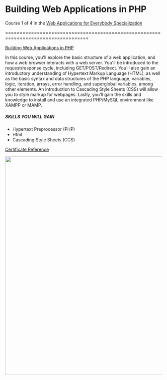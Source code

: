 # Building Web Applications in PHP

Course 1 of 4 in the [Web Applications for Everybody Specialization](https://www.coursera.org/specializations/web-applications) 

===================================================================================


[Building Web Applications in PHP](https://www.coursera.org/learn/web-applications-php)

In this course, you'll explore the basic structure of a web application, and how a web browser interacts with a web server. You'll be introduced to the request/response cycle, including GET/POST/Redirect. You'll also gain an introductory understanding of Hypertext Markup Language (HTML), as well as the basic syntax and data structures of the PHP language, variables, logic, iteration, arrays, error handling, and superglobal variables, among other elements. An introduction to Cascading Style Sheets (CSS) will allow you to style markup for webpages. Lastly, you'll gain the skills and knowledge to install and use an integrated PHP/MySQL environment like XAMPP or MAMP.

##### SKILLS YOU WILL GAIN
* Hypertext Preprocessor (PHP)
* Html
* Cascading Style Sheets (CCS)

[Certificate Reference](https://coursera.org/share/36c799961d02eb31f0ae1b81eba47c86)

<img src="https://github.com/HimashiNethinikaRodrigo/Building-Web-Applications-in-PHP-answer-key/blob/main/1_BuildingWebApplicationsInPHP/certificate.jpeg?raw=true" width=700/>
